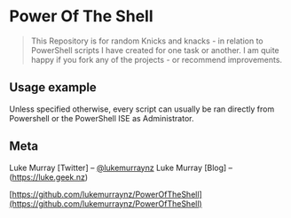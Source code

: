 # Power Of The Shell
> This Repository is for random Knicks and knacks - in relation to PowerShell scripts I have created for one task or another. I am quite happy if you fork any of the projects - or recommend improvements.

## Usage example

Unless specified otherwise, every script can usually be ran directly from Powershell or the PowerShell ISE as Administrator.

## Meta

Luke Murray [Twitter] – [@lukemurraynz](https://twitter.com/lukemurraynz)
Luke Murray [Blog]  – (https://luke.geek.nz)

[https://github.com/lukemurraynz/PowerOfTheShell](https://github.com/lukemurraynz/PowerOfTheShell)
